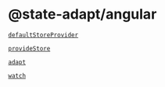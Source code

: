 # @state-adapt/angular

[`defaultStoreProvider`](/angular/docs/angular#defaultstoreprovider)

[`provideStore`](/angular/docs/angular#providestore)

[`adapt`](/angular/docs/angular#adapt)

[`watch`](/angular/docs/angular#watch)

<!-- include: '../../../../../libs/angular/src/lib/default-store-provider.const.ts#defaultStoreProvider' -->

<!-- include: '../../../../../libs/angular/src/lib/provide-store.function.ts#provideStore' -->

<!-- include: '../../../../../libs/angular/src/lib/adapt.function.ts#adapt' -->

<!-- include: '../../../../../libs/angular/src/lib/watch.function.ts#watch' -->
